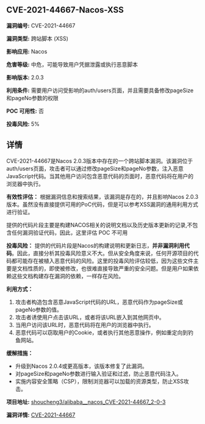 ## CVE-2021-44667-Nacos-XSS

**漏洞编号:** CVE-2021-44667

**漏洞类型:** 跨站脚本 (XSS)

**影响应用:** Nacos

**危害等级:** 中危，可能导致用户凭据泄露或执行恶意脚本

**影响版本:** 2.0.3

**利用条件:** 需要用户访问受影响的auth/users页面，并且需要具备修改pageSize和pageNo参数的权限

**POC 可用性:** 否

**投毒风险:** 5%

## 详情

CVE-2021-44667是Nacos 2.0.3版本中存在的一个跨站脚本漏洞。该漏洞位于auth/users页面，攻击者可以通过修改pageSize和pageNo参数，注入恶意JavaScript代码。当其他用户访问包含恶意代码的页面时，恶意代码将在用户的浏览器中执行。 

**有效性评估：**
根据漏洞信息和搜索结果，该漏洞是存在的，并且影响Nacos 2.0.3版本。虽然没有直接提供可用的PoC代码，但是可以参考XSS漏洞的通用利用方式进行验证。

提供的代码片段主要是构建NACOS相关的说明文档以及历史版本更新的记录,不包含任何漏洞验证代码，因此，这里评估 POC 不可用

**投毒风险：**
提供的代码片段是Nacos的构建说明和更新日志，**并非漏洞利用代码**。因此，直接分析其投毒风险意义不大。但从安全角度来说，任何开源项目的代码都可能存在被植入恶意代码的风险。这里的投毒风险评估较低，因为这些文件主要是文档性质的，即使被修改，也很难直接导致严重的安全问题。但是用户如果依赖这些文档构建存在漏洞的依赖，一样存在风险。

**利用方式：**
1.  攻击者构造包含恶意JavaScript代码的URL，恶意代码作为pageSize或pageNo参数的值。
2.  攻击者诱使用户点击该URL，或者将该URL嵌入到其他网页中。
3.  当用户访问该URL时，恶意代码将在用户的浏览器中执行。
4.  恶意代码可以窃取用户的Cookie，或者执行其他恶意操作，例如重定向到钓鱼网站。

**缓解措施：**
*   升级到Nacos 2.0.4或更高版本，该版本修复了此漏洞。
*   对pageSize和pageNo参数进行输入验证和过滤，防止恶意代码注入。
*   实施内容安全策略（CSP），限制浏览器可以加载的资源类型，防止XSS攻击。

**项目地址:** [shoucheng3/alibaba__nacos_CVE-2021-44667_2-0-3](https://github.com/shoucheng3/alibaba__nacos_CVE-2021-44667_2-0-3)

**漏洞详情:** [CVE-2021-44667](https://nvd.nist.gov/vuln/detail/CVE-2021-44667)